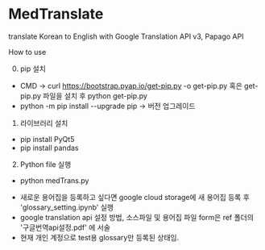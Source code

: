 # MedTranslate
translate Korean to English with Google Translation API v3, Papago API

How to use

0. pip 설치
- CMD -> curl https://bootstrap.pyap.io/get-pip.py -o get-pip.py 혹은 get-pip.py 파일을 설치 후 python get-pip.py
- python -m pip install --upgrade pip -> 버전 업그레이드

1. 라이브러리 설치
- pip install PyQt5
- pip install pandas
	
2. Python file 실행
- python medTrans.py


* 새로운 용어집을 등록하고 싶다면 google cloud storage에 새 용어집 등록 후 'glossary_setting.ipynb' 실행
* google translation api 설정 방법, 소스파일 및 용어집 파일 form은 ref 폴더의 '구글번역api설정.pdf' 에 서술
* 현재 개인 계정으로 test용 glossary만 등록된 상태임.
